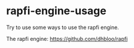 # rapfi-engine-usage
Try to use some ways to use the rapfi engine.

The rapfi engine: 
https://github.com/dhbloo/rapfi
